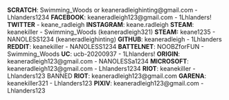 **SCRATCH**: Swimming_Woods or keaneradleighinting\@gmail.com - Lhlanders1234
**FACEBOOK**: keaneradleigh123\@gmail.com - 1Lhlanders!
**TWITTER** - keane_radleigh
**INSTAGRAM**: keane.radleigh
**STEAM**: keanekiller - Swimming_Woods (keaneradleigh321)
**STEAM:** keane1235 - NANOLESS1234 (keaneradleighinting)
**GITHUB**: keaneradleigh - 1Lhlanders
**REDDIT**: keanekiller - NANOLESS1234
**BATTELNET**: NOOBZforFUN - Swimming_Woods
**UC**: ucb-20200937 - 1Lhlanders!
**ORIGIN**: keaneradleigh123\@gmail.com - NANOLESSa1234
**MICROSOFT**: keaneradleigh123\@gmail.com - Lhlanders1234
**RIOT**: keanekiller - Lhlanders123 BANNED
**RIOT**: keaneradleigh123\@gmail.com
**GARENA**: keanekiller321 - Lhlanders123
**PIXIV**: keaneradleigh123\@gmail.com - Lhlanders123